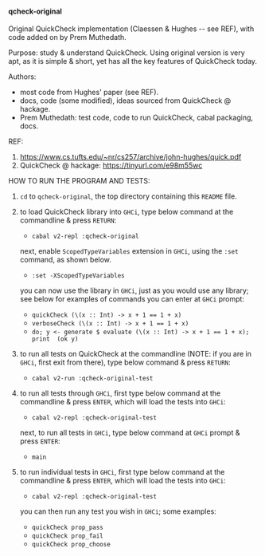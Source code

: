 #### qcheck-original

Original QuickCheck implementation (Claessen & Hughes -- see REF), with code 
added on by Prem Muthedath.

Purpose: study & understand QuickCheck. Using original version is very apt, as 
it is simple & short, yet has all the key features of QuickCheck today.

Authors:
  - most code from Hughes' paper (see REF).
  - docs, code (some modified), ideas sourced from QuickCheck @ hackage.
  - Prem Muthedath: test code, code to run QuickCheck, cabal packaging, docs.

REF:
  1. https://www.cs.tufts.edu/~nr/cs257/archive/john-hughes/quick.pdf
  2. QuickCheck @ hackage: https://tinyurl.com/e98m55wc

HOW TO RUN THE PROGRAM AND TESTS:
  1. `cd` to `qcheck-original`, the top directory containing this `README` file.
  2. to load QuickCheck library into `GHCi`, type below command at the 
     commandline & press `RETURN`:
        - `cabal v2-repl :qcheck-original`

     next, enable `ScopedTypeVariables` extension in `GHCi`, using the `:set` 
     command, as shown below.
        - `:set -XScopedTypeVariables`

     you can now use the library in `GHCi`, just as you would use any library; 
     see below for examples of commands you can enter at `GHCi` prompt:
        - `quickCheck (\(x :: Int) -> x + 1 == 1 + x)`
        - `verboseCheck (\(x :: Int) -> x + 1 == 1 + x)`
        - `do; y <- generate $ evaluate (\(x :: Int) -> x + 1 == 1 + x); print 
          (ok y)`
  3. to run all tests on QuickCheck at the commandline (NOTE: if you are in 
     `GHCi`, first exit from there), type below command & press `RETURN`:
        - `cabal v2-run :qcheck-original-test`
  4. to run all tests through `GHCi`, first type below command at the 
     commandline & press `ENTER`, which will load the tests into `GHCi`:
        - `cabal v2-repl :qcheck-original-test`

      next, to run all tests in `GHCi`, type below command at `GHCi` prompt & 
      press `ENTER`:
        - `main`
  5. to run individual tests in `GHCi`, first type below command at the 
     commandline & press `ENTER`, which will load the tests into `GHCi`:
        - `cabal v2-repl :qcheck-original-test`

     you can then run any test you wish in `GHCi`; some examples:
        - `quickCheck prop_pass`
        - `quickCheck prop_fail`
        - `quickCheck prop_choose`


